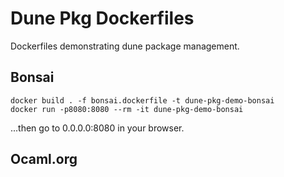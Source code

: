 # Dune Pkg Dockerfiles

Dockerfiles demonstrating dune package management.

## Bonsai

```
docker build . -f bonsai.dockerfile -t dune-pkg-demo-bonsai
docker run -p8080:8080 --rm -it dune-pkg-demo-bonsai
```
...then go to 0.0.0.0:8080 in your browser.

## Ocaml.org

```
```
